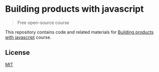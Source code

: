 # Building products with javascript

> Free open-source course

This repository contains code and related materials for [Building products with javascript](https://www.youtube.com/playlist?list=PL_gX69xPLi-ljVdNhspjZUlPmBNjRgD2X) course.

## License

[MIT](https://opensource.org/licenses/mit-license)